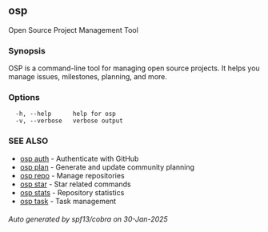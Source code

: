 ## osp

Open Source Project Management Tool

### Synopsis

OSP is a command-line tool for managing open source projects.
It helps you manage issues, milestones, planning, and more.

### Options

```
  -h, --help      help for osp
  -v, --verbose   verbose output
```

### SEE ALSO

* [osp auth](osp_auth.md)	 - Authenticate with GitHub
* [osp plan](osp_plan.md)	 - Generate and update community planning
* [osp repo](osp_repo.md)	 - Manage repositories
* [osp star](osp_star.md)	 - Star related commands
* [osp stats](osp_stats.md)	 - Repository statistics
* [osp task](osp_task.md)	 - Task management

###### Auto generated by spf13/cobra on 30-Jan-2025
